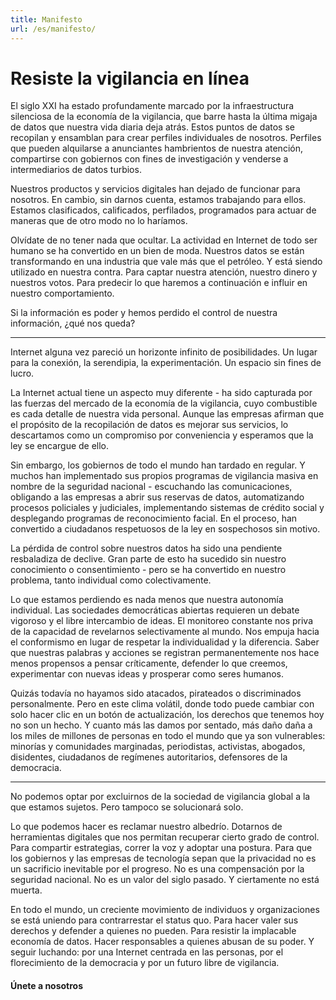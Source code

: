 ```yaml
---
title: Manifesto
url: /es/manifesto/
---
```

# Resiste la vigilancia en línea

El siglo XXI ha estado profundamente marcado por la infraestructura silenciosa de la economía de la vigilancia, que barre hasta la última migaja de datos que nuestra vida diaria deja atrás. Estos puntos de datos se recopilan y ensamblan para crear perfiles individuales de nosotros. Perfiles que pueden alquilarse a anunciantes hambrientos de nuestra atención, compartirse con gobiernos con fines de investigación y venderse a intermediarios de datos turbios.

Nuestros productos y servicios digitales han dejado de funcionar para nosotros. En cambio, sin darnos cuenta, estamos trabajando para ellos. Estamos clasificados, calificados, perfilados, programados para actuar de maneras que de otro modo no lo haríamos.

Olvídate de no tener nada que ocultar. La actividad en Internet de todo ser humano se ha convertido en un bien de moda. Nuestros datos se están transformando en una industria que vale más que el petróleo. Y está siendo utilizado en nuestra contra. Para captar nuestra atención, nuestro dinero y nuestros votos. Para predecir lo que haremos a continuación e influir en nuestro comportamiento.

Si la información es poder y hemos perdido el control de nuestra información, ¿qué nos queda?

---

Internet alguna vez pareció un horizonte infinito de posibilidades. Un lugar para la conexión, la serendipia, la experimentación. Un espacio sin fines de lucro.

La Internet actual tiene un aspecto muy diferente - ha sido capturada por las fuerzas del mercado de la economía de la vigilancia, cuyo combustible es cada detalle de nuestra vida personal. Aunque las empresas afirman que el propósito de la recopilación de datos es mejorar sus servicios, lo descartamos como un compromiso por conveniencia y esperamos que la ley se encargue de ello.

Sin embargo, los gobiernos de todo el mundo han tardado en regular. Y muchos han implementado sus propios programas de vigilancia masiva en nombre de la seguridad nacional - escuchando las comunicaciones, obligando a las empresas a abrir sus reservas de datos, automatizando procesos policiales y judiciales, implementando sistemas de crédito social y desplegando programas de reconocimiento facial. En el proceso, han convertido a ciudadanos respetuosos de la ley en sospechosos sin motivo.

La pérdida de control sobre nuestros datos ha sido una pendiente resbaladiza de declive. Gran parte de esto ha sucedido sin nuestro conocimiento o consentimiento - pero se ha convertido en nuestro problema, tanto individual como colectivamente.

Lo que estamos perdiendo es nada menos que nuestra autonomía individual. Las sociedades democráticas abiertas requieren un debate vigoroso y el libre intercambio de ideas. El monitoreo constante nos priva de la capacidad de revelarnos selectivamente al mundo. Nos empuja hacia el conformismo en lugar de respetar la individualidad y la diferencia. Saber que nuestras palabras y acciones se registran permanentemente nos hace menos propensos a pensar críticamente, defender lo que creemos, experimentar con nuevas ideas y prosperar como seres humanos.

Quizás todavía no hayamos sido atacados, pirateados o discriminados personalmente. Pero en este clima volátil, donde todo puede cambiar con solo hacer clic en un botón de actualización, los derechos que tenemos hoy no son un hecho. Y cuanto más las damos por sentado, más daño daña a los miles de millones de personas en todo el mundo que ya son vulnerables: minorías y comunidades marginadas, periodistas, activistas, abogados, disidentes, ciudadanos de regímenes autoritarios, defensores de la democracia.

---

No podemos optar por excluirnos de la sociedad de vigilancia global a la que estamos sujetos. Pero tampoco se solucionará solo.

Lo que podemos hacer es reclamar nuestro albedrío. Dotarnos de herramientas digitales que nos permitan recuperar cierto grado de control. Para compartir estrategias, correr la voz y adoptar una postura. Para que los gobiernos y las empresas de tecnología sepan que la privacidad no es un sacrificio inevitable por el progreso. No es una compensación por la seguridad nacional. No es un valor del siglo pasado. Y ciertamente no está muerta.

En todo el mundo, un creciente movimiento de individuos y organizaciones se está uniendo para contrarrestar el status quo. Para hacer valer sus derechos y defender a quienes no pueden. Para resistir la implacable economía de datos. Hacer responsables a quienes abusan de su poder. Y seguir luchando: por una Internet centrada en las personas, por el florecimiento de la democracia y por un futuro libre de vigilancia.

<h4 class="eof">Únete a nosotros</h4>
<br>
